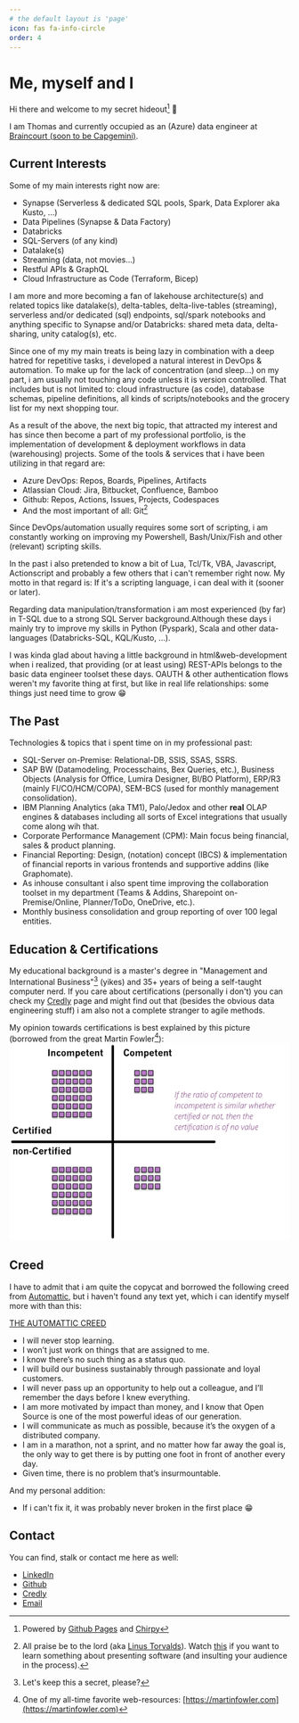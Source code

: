```yaml
---
# the default layout is 'page'
icon: fas fa-info-circle
order: 4
---
```


# Me, myself and I

Hi there and welcome to my secret hideout[^blog] :wave:

I am Thomas and currently occupied as an (Azure) data engineer at [Braincourt (soon to be Capgemini)](https://www.braincourt.com).

## Current Interests

Some of my main interests right now are:
- Synapse (Serverless & dedicated SQL pools, Spark, Data Explorer aka Kusto, ...)
- Data Pipelines (Synapse & Data Factory)
- Databricks
- SQL-Servers (of any kind)
- Datalake(s)
- Streaming (data, not movies...)
- Restful APIs & GraphQL
- Cloud Infrastructure as Code (Terraform, Bicep)

I am more and more becoming a fan of lakehouse architecture(s) and related topics like datalake(s), delta-tables, delta-live-tables (streaming), serverless and/or dedicated (sql) endpoints, sql/spark notebooks and anything specific to Synapse and/or Databricks: shared meta data, delta-sharing, unity catalog(s), etc. 

Since one of my my main treats is being lazy in combination with a deep hatred for repetitive tasks, i developed a natural interest in DevOps & automation. To make up for the lack of concentration (and sleep...) on my part, i am usually not touching any code unless it is version controlled. That includes but is not limited to: cloud infrastructure (as code), database schemas, pipeline definitions, all kinds of scripts/notebooks and the grocery list for my next shopping tour.

As a result of the above, the next big topic, that attracted my interest and has since then become a part of my professional portfolio, is the implementation of development & deployment workflows in data (warehousing) projects. Some of the tools & services that i have been utilizing in that regard are: 
- Azure DevOps: Repos, Boards, Pipelines, Artifacts
- Atlassian Cloud: Jira, Bitbucket, Confluence, Bamboo
- Github: Repos, Actions, Issues, Projects, Codespaces
- And the most important of all: Git[^git]

Since DevOps/automation usually requires some sort of scripting, i am constantly working on improving my Powershell, Bash/Unix/Fish and other (relevant) scripting skills. 

In the past i also pretended to know a bit of Lua, Tcl/Tk, VBA, Javascript, Actionscript and probably a few others that i can't remember right now. My motto in that regard is: If it's a scripting language, i can deal with it (sooner or later). 

Regarding data manipulation/transformation i am most experienced (by far) in T-SQL due to a strong SQL Server background.Although these days i mainly try to improve my skills in Python (Pyspark), Scala and other data-languages (Databricks-SQL, KQL/Kusto, ...).

I was kinda glad about having a little background in html&web-development when i realized, that providing (or at least using) REST-APIs belongs to the basic data engineer toolset these days. OAUTH & other authentication flows weren't my favorite thing at first, but like in real life relationships: some things just need time to grow :grin:

## The Past

Technologies & topics that i spent time on in my professional past:
- SQL-Server on-Premise: Relational-DB, SSIS, SSAS, SSRS.
- SAP BW (Datamodeling, Processchains, Bex Queries, etc.), Business Objects (Analysis for Office, Lumira Designer, BI/BO Platform), ERP/R3 (mainly FI/CO/HCM/COPA), SEM-BCS (used for monthly management consolidation).
- IBM Planning Analytics (aka TM1), Palo/Jedox and other **real** OLAP engines & databases including all sorts of Excel integrations that usually come along wih that.
- Corporate Performance Management (CPM): Main focus being financial, sales & product planning.
- Financial Reporting: Design, (notation) concept (IBCS) & implementation of financial reports in various frontends and supportive addins (like Graphomate).
- As inhouse consultant i also spent time improving the collaboration toolset in my department (Teams & Addins, Sharepoint on-Premise/Online, Planner/ToDo, OneDrive, etc.).
- Monthly business consolidation and group reporting of over 100 legal entities.

## Education & Certifications

My educational background is a master's degree in "Management and International Business"[^mib] (yikes) and 35+ years of being a self-taught computer nerd. If you care about certifications (personally i don't) you can check my [Credly](https://www.credly.com/users/ttotter) page and might find out that (besides the obvious data engineering stuff) i am also not a complete stranger to agile methods. 

My opinion towards certifications is best explained by this picture (borrowed from the great Martin Fowler[^mf]):
![](/assets/img/certifications.png)

## Creed

I have to admit that i am quite the copycat and borrowed the following creed from [Automattic](https://automattic.com), but i haven't found any text yet, which i can identify myself more with than this:

[THE AUTOMATTIC CREED](https://automattic.com/creed/)
- I will never stop learning.
- I won’t just work on things that are assigned to me.
- I know there’s no such thing as a status quo.
- I will build our business sustainably through passionate and loyal customers.
- I will never pass up an opportunity to help out a colleague, and I’ll remember the days before I knew everything.
- I am more motivated by impact than money, and I know that Open Source is one of the most powerful ideas of our generation.
- I will communicate as much as possible, because it’s the oxygen of a distributed company.
- I am in a marathon, not a sprint, and no matter how far away the goal is, the only way to get there is by putting one foot in front of another every day.
- Given time, there is no problem that’s insurmountable.

And my personal addition:
- If i can't fix it, it was probably never broken in the first place :grin:

## Contact

You can find, stalk or contact me here as well:
- [LinkedIn](https://www.linkedin.com/in/thomas-totter/)
- [Github](https://github.com/brain246)
- [Credly](https://www.credly.com/users/ttotter)
- [Email](mailto:thomas@totter.pw)

[^blog]: Powered by [Github Pages](https://pages.github.com/) and [Chirpy](https://github.com/cotes2020/jekyll-theme-chirpy)

[^git]: All praise be to the lord (aka [Linus Torvalds](https://github.com/torvalds)). Watch [this](https://youtu.be/4XpnKHJAok8) if you want to learn something about presenting software (and insulting your audience in the process).

[^mib]: Let's keep this a secret, please?

[^mf]: One of my all-time favorite web-resources: [https://martinfowler.com](https://martinfowler.com)